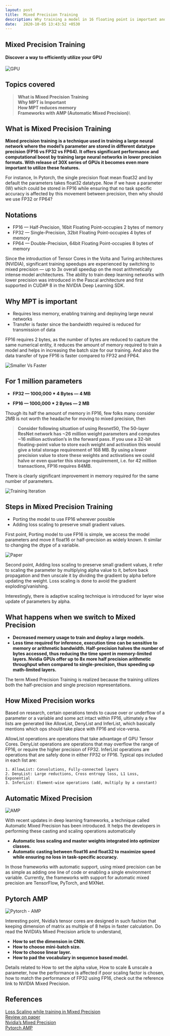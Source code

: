 ```yaml
---
layout: post
title:  Mixed Precision Training
description: Why training a model in 16 floating point is important and how it reduces memory and increases data transfer rate.
date:   2020-10-05 13:43:52 +0530
---
```


## **Mixed Precision Training**
#### **Discover a way to efficiently utilize your GPU**



![GPU]({{site.url}}/assets/images/mixedPrecisionTraining/mpt-bg.jpg)

## **Topics covered**

   >**What is Mixed Precision Training\
    Why MPT is Important\
    How MPT reduces memory\
    Frameworks with AMP (Automatic Mixed Precision)**\

## **What is Mixed Precision Training**

**Mixed precision training is a technique used in training a large neural network where the model’s parameter are stored in different datatype precision (FP16 vs FP32 vs FP64). It offers significant performance and computational boost by training large neural networks in lower precision formats. With release of 30X series of GPUs it becomes even more important to utilize these features.**

For instance, In Pytorch, the single precision float mean float32 and by default the parameters takes float32 datatype. Now if we have a parameter (W) which could be stored in FP16 while ensuring that no task specific accuracy is affected by this movement between precision, then why should we use FP32 or FP64?

## **Notations**

* FP16 — Half-Precision, 16bit Floating Point-occupies 2 bytes of memory
* FP32 — Single-Precision, 32bit Floating Point-occupies 4 bytes of memory
* FP64 — Double-Precision, 64bit Floating Point-occupies 8 bytes of memory

Since the introduction of Tensor Cores in the Volta and Turing architectures (NVIDIA), significant training speedups are experienced by switching to mixed precision — up to 3x overall speedup on the most arithmetically intense model architectures. The ability to train deep learning networks with lower precision was introduced in the Pascal architecture and first supported in CUDA® 8 in the NVIDIA Deep Learning SDK.

## **Why MPT is important**

* Requires less memory, enabling training and deploying large neural networks
* Transfer is faster since the bandwidth required is reduced for transmission of data

FP16 requires 2 bytes, as the number of bytes are reduced to capture the same numerical entity, it reduces the amount of memory required to train a model and helps in increasing the batch size for our training. And also the data transfer of type FP16 is faster compared to FP32 and FP64.

![Smaller Vs Faster]({{site.url}}/assets/images/mixedPrecisionTraining/small-fast.png)

## **For 1 million parameters**

* **FP32 — 1000,000 * 4 Bytes — 4 MB**

* **FP16 — 1000,000 * 2 Bytes — 2 MB**

Though its half the amount of memory in FP16, few folks many consider 2MB is not worth the headache for moving to mixed precision, then

> **Consider following situation of using Resnet50, The 50-layer ResNet network has ~26 million weight parameters and computes
 ~16 million activation’s in the forward pass. If you use a 32-bit floating-point value to store each weight and activation 
 this would give a total storage requirement of 168 MB. By using a lower precision value to store these weights and activations
 we could halve or even quarter this storage requirement, i.e. for 42 million transactions, FP16 requires 84MB.**

There is clearly significant improvement in memory required for the same number of parameters.

![Training Iteration]({{site.url}}/assets/images/mixedPrecisionTraining/training_iteration.png)

## **Steps in Mixed Precision Training**

* Porting the model to use FP16 wherever possible
* Adding loss scaling to preserve small gradient values.

First point, Porting model to use FP16 is simple, we access the model parameters and move it float16 or half-precision as widely known. It similar to changing the dtype of a variable.

![Paper]({{site.url}}/assets/images/mixedPrecisionTraining/paper-derivation.png)

Second point, Adding loss scaling to preserve small gradient values, it refer to scaling the parameter by multiplying alpha value to it, before back propagation and then unscale it by dividing the gradient by alpha before updating the weight. Loss scaling is done to avoid the gradient exploding/vanishing.

Interestingly, there is adaptive scaling technique is introduced for layer wise update of parameters by alpha.

## **What happens when we switch to Mixed Precision**

* **Decreased memory usage to train and deploy a large models.**
* **Less time required for inference, execution time can be sensitive to memory or 
    arithmetic bandwidth. Half-precision halves the number of bytes accessed, thus reducing
    the time spent in memory-limited layers. Nvidia GPUs offer up to 8x more half precision 
    arithmetic throughput when compared to single-precision, thus speeding up math-limited layers.**

The term Mixed Precision Training is realized because the training utilizes both the half-precision and single precision representations.


## **How Mixed Precision works**

Based on research, certain operations tends to cause over or underflow of a parameter or a variable and some act intact within FP16, ultimately a few lists are generated like AllowList, DenyList and InferList, which basically mentions which ops should take place with FP16 and vice-versa.

AllowList operations are operations that take advantage of GPU Tensor Cores. DenyList operations are operations that may overflow the range of FP16, or require the higher precision of FP32. InferList operations are operations that are safely done in either FP32 or FP16. Typical ops included in each list are:

    1. AllowList: Convolutions, Fully-connected layers
    2. DenyList: Large reductions, Cross entropy loss, L1 Loss, Exponential
    3. InferList: Element-wise operations (add, multiply by a constant)

## **Automatic Mixed Precision**

![AMP]({{site.url}}/assets/images/mixedPrecisionTraining/amp.png)

With recent updates in deep learning frameworks, a technique called Automatic Mixed Precision has been introduced. It helps the developers in performing these casting and scaling operations automatically

* **Automatic loss scaling and master weights integrated into optimizer classes.**
* **Automatic casting between float16 and float32 to maximize speed while ensuring no loss in task-specific accuracy.**

In those frameworks with automatic support, using mixed precision can be as simple as adding one line of code or enabling a single environment variable. Currently, the frameworks with support for automatic mixed precision are TensorFlow, PyTorch, and MXNet.

## **Pytorch AMP**

![Pytorch - AMP]({{site.url}}/assets/images/mixedPrecisionTraining/pytorch-amp.png)

Interesting point, Nvidia’s tensor cores are designed in such fashion that keeping dimension of matrix as multiple of 8 helps in faster calculation. Do read the NVIDIA’s Mixed Precision article to understand,

   * **How to set the dimension in CNN.**
   * **How to choose mini-batch size.**
   * **How to choose linear layer.**
   * **How to pad the vocabulary in sequence based model.**

Details related to How to set the alpha value, How to scale & unscale a parameter, how the performance is affected if poor scaling factor is chosen, how to match the performance of FP32 using FP16, check out the reference link to NVIDIA Mixed Precision.

## **References**

[Loss Scaling while training in Mixed Precision](https://arxiv.org/pdf/1910.12385.pdf)\
[Review on paper](https://openreview.net/forum?id=rJlnfaNYvB)\
[Nvidia’s Mixed Precision](https://docs.nvidia.com/deeplearning/performance/mixed-precision-training/index.html)\
[Pytorch AMP](https://pytorch.org/docs/stable/amp.html)
